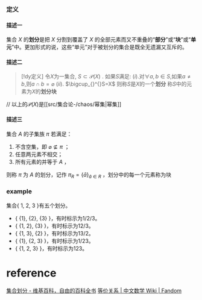 

### 定义
#### 描述一
集合 _X_ 的**划分**是把 _X_ 分割到覆盖了 _X_ 的全部元素而又不重叠的“**部分**”或“**块**”或“**单元**”中。更加形式的说，这些“单元”对于被划分的集合是既全无遗漏又互斥的。
#### 描述二
> [!dy定义] 
> 令$X$为一集合, $S\subset \mathcal{P}(X)$ . 如果$S$满足:
> $(i).$对$\forall a,b\in S$,如果$a\neq b$,则$a\cap b=\varnothing$
> $(ii).$ $\bigcup_{}^{}S=X$
> 则称$S$是$X$的一个**划分**
> 称$S$中的元素为$X$的**划分块**

// 以上的$\mathcal{P}(X)$是[[src/集合论-/chaos/幂集|幂集]]
#### 描述三
集合 ${\displaystyle A}$ 的子集族 ${\displaystyle \pi }$ 若满足：
1.  不含空集，即 ${\displaystyle \varnothing \nsubseteq \pi }$ ；
2.  任意两元素不相交；
3.  所有元素的并等于 ${\displaystyle A}$ ，

则称 ${\displaystyle \pi }$ 为 ${\displaystyle A}$ 的划分，记作 ${\displaystyle \pi _{R}=\{{\bar {a}}\}_{{\bar {a}}\in R}}$ ，划分中的每一个元素称为块

### example
集合{ 1, 2, 3 }有五个划分。
-   { {1}, {2}, {3} }，有时标示为1/2/3。
-   { {1, 2}, {3} }，有时标示为12/3。
-   { {1, 3}, {2} }，有时标示为13/2。
-   { {1}, {2, 3} }，有时标示为1/23。
-   { {1, 2, 3} }，有时标示为123。
# reference
[集合划分 - 维基百科，自由的百科全书](https://zh.wikipedia.org/wiki/%E9%9B%86%E5%90%88%E5%88%92%E5%88%86)
[等价关系 | 中文数学 Wiki | Fandom](https://math.fandom.com/zh/wiki/%E7%AD%89%E4%BB%B7%E5%85%B3%E7%B3%BB?variant=zh)